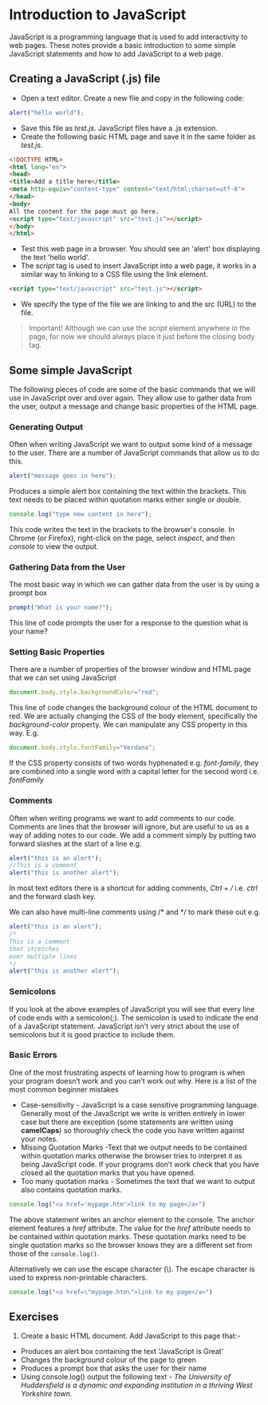# Introduction to JavaScript

JavaScript is a programming language that is used to add interactivity to web pages. These notes provide a basic introduction to some simple JavaScript statements and how to add JavaScript to a web page.

## Creating a JavaScript (.js) file
* Open a text editor. Create a new file and copy in the following code:
```javascript
alert("hello world");
```
* Save this file as *test.js*. JavaScript files have a .js extension.
* Create the following basic HTML page and save it in the same folder as *test.js*.

```html
<!DOCTYPE HTML>
<html lang="en">
<head>
<title>Add a title here</title>
<meta http-equiv="content-type" content="text/html;charset=utf-8">
</head>
<body>
All the content for the page must go here.
<script type="text/javascript" src="test.js"></script>
</body>
</html>
```

* Test this web page in a browser. You should see an 'alert' box displaying the text 'hello world'.   
* The *script* tag is used to insert JavaScript into a web page, it works in a similar way to linking to a CSS file using the *link* element.
```html
<script type="text/javascript" src="test.js"></script>
```
* We specify the type of the file we are linking to and the src (URL) to the file.

> Important!
> Although we can use the *script* element anywhere in the page, for now we should always place it just before the closing body tag.

## Some simple JavaScript
The following pieces of code are some of the basic commands that we will use in JavaScript over and over again. They allow use to gather data from the user, output a message and change basic properties of the HTML page.

### Generating Output
Often when writing JavaScript we want to output some kind of a message to the user. There are a number of JavaScript commands that allow us to do this.

```javascript
alert("message goes in here");
```
Produces a simple alert box containing the text within the brackets. This text needs to be placed within quotation marks either single or double.

```javascript
console.log("type new content in here");
```
This code writes the text in the brackets to the browser's console. In Chrome (or Firefox), right-click on the page, select *inspect*, and then *console* to view the output.

### Gathering Data from the User
The most basic way in which we can gather data from the user is by using a prompt box

```javascript
prompt("What is your name?");
```

This line of code prompts the user for a response to the question what is your name?

### Setting Basic Properties
There are a number of properties of the browser window and HTML page that we can set using JavaScript

```javascript
document.body.style.backgroundColor="red";
```

This line of code changes the background colour of the HTML document to red. We are actually changing the CSS of the body element, specifically the *background-color* property. We can manipulate any CSS property in this way. E.g.

```javascript
document.body.style.fontFamily="Verdana";
```

If the CSS property consists of two words hyphenated e.g. *font-family*, they are combined into a single word with a capital letter for the second word i.e. *fontFamily*

### Comments
Often when writing programs we want to add comments to our code. Comments are lines that the browser will ignore, but are useful to us as a way of adding notes to our code.  We add a comment simply by putting two forward slashes at the start of a line e.g.

```javascript  
alert("this is an alert");
//This is a comment
alert("this is another alert");
```

In most text editors there is a shortcut for adding comments, *Ctrl* + */* i.e. *ctrl* and the forward slash key.

We can also have multi-line comments using /* and */ to mark these out e.g.

```javascript  
alert("this is an alert");
/*
This is a comment
that stretches
over multiple lines
*/
alert("this is another alert");
```

### Semicolons
If you look at the above examples of JavaScript you will see that every line of code ends with a semicolon(;). The semicolon is used to indicate the end of a JavaScript statement. JavaScript isn't very strict about the use of semicolons but it is good practice to include them.

### Basic Errors
One of the most frustrating aspects of learning how to program is when your program doesn’t work and you can’t work out why. Here is a list of the most common beginner mistakes

* Case-sensitivity - JavaScript is a case sensitive programming language. Generally most of the JavaScript we write is written entirely in lower case but there are exception (some statements are written using **camelCaps**) so thoroughly check the code you have written against your notes.
* Missing Quotation Marks -Text that we output needs to be contained within quotation marks otherwise the browser tries to interpret it as being JavaScript code. If your programs don’t work check that you have closed all the quotation marks that you have opened.
* Too many quotation marks - Sometimes the text that we want to output also contains quotation marks.
```javascript
console.log("<a href='mypage.htm'>link to my page</a>")
```
The above  statement writes an anchor element to the console. The anchor element features a *href* attribute. The value for the *href* attribute needs to be contained within quotation marks. These quotation marks need to be single quotation marks so the browser knows they are a different set from those of the ```console.log()```.

Alternatively we can use the escape character (\\). The escape character is used to express non-printable characters.

```javascript
console.log("<a href=\"mypage.htm\">link to my page</a>")
```

## Exercises
1. Create a basic HTML document. Add JavaScript to this page that:-
  * Produces an alert box containing the text 'JavaScript is Great'
  * Changes the background colour of the page to green
  * Produces a prompt box that asks the user for their name  
  * Using console.log() output the following text - *The University of Huddersfield is a dynamic and expanding institution in a thriving West Yorkshire town.*

